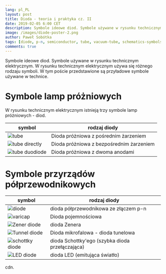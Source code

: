```yaml
---
lang: pl_PL
layout: post
title: Dioda - teoria i praktyka cz. II
date: 2019-02-05 6:00 CET
description: Symbole ideowe diod. Symbole używane w rysunku technicznym elektrycznym.
image: /images/diode-poster-2.png
author: Paweł Sobótka
tags: [diode, p-n, semiconductor, tube, vacuum-tube, schematics-symbols]
comments: true
---
```


Symbole ideowe diod. Symbole używane w rysunku technicznym elektrycznym. W rysunku technicznym elektrycznym używa się różnego rodzaju symboli. W tym poście przedstawione są przyładowe symbole używane w technice.

# Symbole lamp próżniowych

W rysunku technicznym elektrycznym istnieją trzy symbole lamp próżniowych - diod.

| symbol | rodzaj diody |
|--------|--------------|
|![tube]({{site.url}}{{site.baseurl}}/images/diode-post/tube.png "Dioda z pośrednim żarzeniem")| Dioda próżniowa z pośrednim żarzeniem|
|![tube directly]({{site.url}}{{site.baseurl}}/images/diode-post/tube-direct.png "Dioda z bezpośrednim żarzeniem")| Dioda próżniowa z bezpośrednim żarzeniem|
|![tube duodiode]({{site.url}}{{site.baseurl}}/images/diode-post/tube-duodiode.png "Dioda z dwoma anodami")| Dioda próżniowa z dwoma anodami|

# Symbole przyrządów półprzewodnikowych

| symbol | rodzaj diody |
|--------|--------------|
|![diode]({{site.url}}{{site.baseurl}}/images/diode-post/diode.png "Dioda podstawowy symbol")| dioda półprzewodnikowa ze złączem p-n|
|![varicap]({{site.url}}{{site.baseurl}}/images/diode-post/diode-waricap.png "Dioda pojemnościowa")| Dioda pojemnościowa|
|![Zener diode]({{site.url}}{{site.baseurl}}/images/diode-post/diode-zener.png "Dioda Zenera")| dioda Zenera|
|![Tunnel diode]({{site.url}}{{site.baseurl}}/images/diode-post/diode-tunnel.png "Dioda mikrofalowa")| Dioda mikrofalowa - dioda tunelowa|
|![schottky diode]({{site.url}}{{site.baseurl}}/images/diode-post/diode-schottky.png "Dioda Schottky'ego")| dioda Schottky'ego (szybka dioda przełączająca)|
|![LED diode]({{site.url}}{{site.baseurl}}/images/diode-post/diode-led.png "Dioda LED")| dioda LED (emitująca światło)|

cdn.

